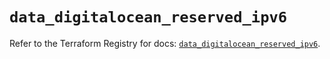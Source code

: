 # `data_digitalocean_reserved_ipv6`

Refer to the Terraform Registry for docs: [`data_digitalocean_reserved_ipv6`](https://registry.terraform.io/providers/digitalocean/digitalocean/2.53.0/docs/data-sources/reserved_ipv6).
